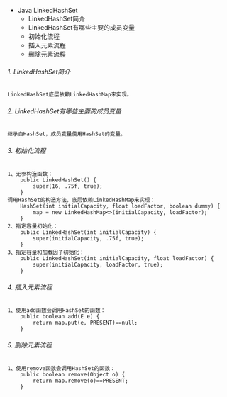 
- Java LinkedHashSet
    * LinkedHashSet简介
    + LinkedHashSet有哪些主要的成员变量 
    * 初始化流程
    + 插入元素流程
    * 删除元素流程


###### 1. LinkedHashSet简介
    LinkedHashSet底层依赖LinkedHashMap来实现。

###### 2. LinkedHashSet有哪些主要的成员变量 
    继承自HashSet，成员变量使用HashSet的变量。

###### 3. 初始化流程
    1、无参构造函数：
        public LinkedHashSet() {
            super(16, .75f, true);
        }
    调用HashSet的构造方法，底层依赖LinkedHashMap来实现：
        HashSet(int initialCapacity, float loadFactor, boolean dummy) {
            map = new LinkedHashMap<>(initialCapacity, loadFactor);
        } 
    2、指定容量初始化：
        public LinkedHashSet(int initialCapacity) {
            super(initialCapacity, .75f, true);
        }
    3、指定容量和加载因子初始化：
        public LinkedHashSet(int initialCapacity, float loadFactor) {
            super(initialCapacity, loadFactor, true);
        }

###### 4. 插入元素流程
    1、使用add函数会调用HashSet的函数：
        public boolean add(E e) {
            return map.put(e, PRESENT)==null;
        }

###### 5. 删除元素流程
    1、使用remove函数会调用HashSet的函数：
        public boolean remove(Object o) {
            return map.remove(o)==PRESENT;
        }

